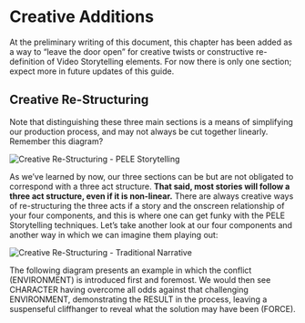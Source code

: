# Creative Additions 
At the preliminary writing of this document, this chapter has been added as a way to “leave the door open” for creative twists or constructive re-definition of Video Storytelling elements. For now there is only one section; expect more in future updates of this guide.

## Creative Re-Structuring
Note that distinguishing these three main sections is a means of simplifying our production process, and may not always be cut together linearly. Remember this diagram?

![Creative Re-Structuring - PELE Storytelling](/Content/img/Creative%20Re-Structuring%20-%20PELEIO%20Storytelling.png)

As we’ve learned by now, our three sections can be but are not obligated to correspond with a three act structure. <strong>That said, most stories will follow a three act structure, even if it is non-linear.</strong> There are always creative ways of re-structuring the three acts if a story and the onscreen relationship of your four components, and this is where one can get funky with  the PELE Storytelling techniques. Let’s take another look at our four components and another way in which we can imagine them playing out: 

![Creative Re-Structuring - Traditional Narrative](/Content/img/Creative%20Re-Structuring%20-%20Traditional%20Narrative.png)

The following diagram presents an example in which the conflict (ENVIRONMENT) is introduced first and foremost. We would then see CHARACTER having overcome all odds against that challenging ENVIRONMENT, demonstrating the RESULT in the process, leaving a suspenseful cliffhanger to reveal what the solution may have been (FORCE).